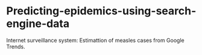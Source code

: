 # Predicting-epidemics-using-search-engine-data
 Internet surveillance system: Estimattion of measles cases from Google Trends.
